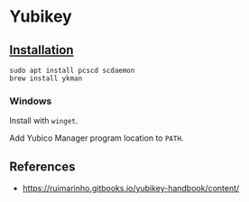 # Yubikey

## [Installation][1]

```shell title="Ubuntu"
sudo apt install pcscd scdaemon
brew install ykman
```

### Windows

Install with `winget`.

Add Yubico Manager program location to `PATH`.

## References

- <https://ruimarinho.gitbooks.io/yubikey-handbook/content/>

[1]: https://docs.yubico.com/software/yubikey/tools/ykman/Install_ykman.html
